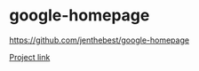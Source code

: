 google-homepage
===============
https://github.com/jenthebest/google-homepage

<a href="http://www.theodinproject.com/web-development-101/html-css?ref=lnav">Project link</a>